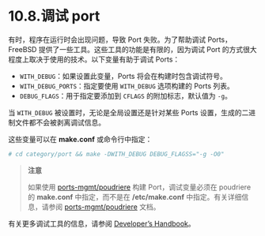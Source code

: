 # 10.8.调试 port

有时，程序在运行时会出现问题，导致 Port 失败。为了帮助调试 Ports，FreeBSD 提供了一些工具。这些工具的功能是有限的，因为调试 Port 的方式很大程度上取决于使用的技术。以下变量有助于调试 Ports：

* `WITH_DEBUG`：如果设置此变量，Ports 将会在构建时包含调试符号。
* `WITH_DEBUG_PORTS`：指定要使用 `WITH_DEBUG` 选项构建的 Ports 列表。
* `DEBUG_FLAGS`：用于指定要添加到 `CFLAGS` 的附加标志，默认值为 `-g`。

当 `WITH_DEBUG` 被设置时，无论是全局设置还是针对某些 Ports 设置，生成的二进制文件都不会被剥离调试信息。

这些变量可以在 **make.conf** 或命令行中指定：

```sh
# cd category/port && make -DWITH_DEBUG DEBUG_FLAGSS="-g -O0"
```

>**注意**
>
> 如果使用 [ports-mgmt/poudriere](https://cgit.freebsd.org/ports/tree/ports-mgmt/poudriere/) 构建 Port，调试变量必须在 poudriere 的 **make.conf** 中指定，而不是在 **/etc/make.conf** 中指定。有关详细信息，请参阅 [ports-mgmt/poudriere](https://cgit.freebsd.org/ports/tree/ports-mgmt/poudriere/) 文档。 


有关更多调试工具的信息，请参阅 [Developer’s Handbook](https://docs.freebsd.org/en/books/developers-handbook/tools#debugging)。
